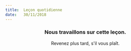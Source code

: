 ```yaml
---
title:  Leçon quotidienne
date:   30/11/2018
---
```


### <center>Nous travaillons sur cette leçon.</center>
<center>Revenez plus tard, s'il vous plaît.</center>
